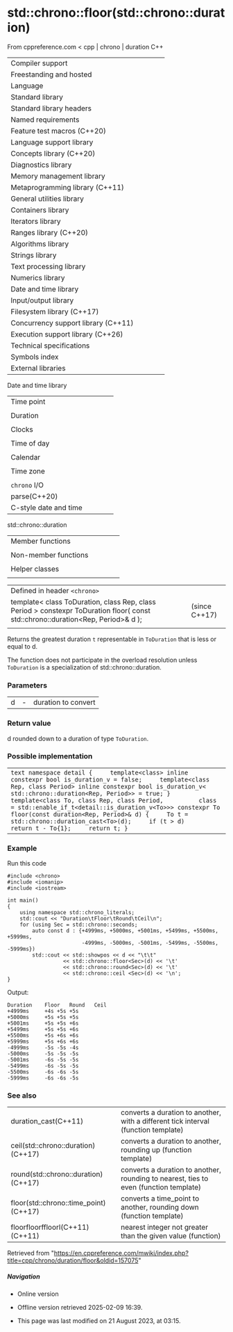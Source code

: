# std::chrono::floor(std::chrono::duration)

From cppreference.com
< cpp‎ | chrono‎ | duration
C++

|  |  |  |  |  |
| --- | --- | --- | --- | --- |
| Compiler support | | | | |
| Freestanding and hosted | | | | |
| Language | | | | |
| Standard library | | | | |
| Standard library headers | | | | |
| Named requirements | | | | |
| Feature test macros (C++20) | | | | |
| Language support library | | | | |
| Concepts library (C++20) | | | | |
| Diagnostics library | | | | |
| Memory management library | | | | |
| Metaprogramming library (C++11) | | | | |
| General utilities library | | | | |
| Containers library | | | | |
| Iterators library | | | | |
| Ranges library (C++20) | | | | |
| Algorithms library | | | | |
| Strings library | | | | |
| Text processing library | | | | |
| Numerics library | | | | |
| Date and time library | | | | |
| Input/output library | | | | |
| Filesystem library (C++17) | | | | |
| Concurrency support library (C++11) | | | | |
| Execution support library (C++26) | | | | |
| Technical specifications | | | | |
| Symbols index | | | | |
| External libraries | | | | |

Date and time library

|  |  |  |  |  |
| --- | --- | --- | --- | --- |
| Time point | | | | |
| |  |  |  |  |  | | --- | --- | --- | --- | --- | | time_point(C++11) | | | | | | |  |  |  |  |  | | --- | --- | --- | --- | --- | | clock_time_conversion(C++20) | | | | | | |  |  |  |  |  | | --- | --- | --- | --- | --- | | clock_cast(C++20) | | | | | |
| Duration | | | | |
| |  |  |  |  |  | | --- | --- | --- | --- | --- | | duration(C++11) | | | | | |
| Clocks | | | | |
| |  |  |  |  |  | | --- | --- | --- | --- | --- | | system_clock(C++11) | | | | | | steady_clock(C++11) | | | | | | is_clock(C++20) | | | | | | |  |  |  |  |  | | --- | --- | --- | --- | --- | | utc_clock(C++20) | | | | | | tai_clock(C++20) | | | | | | high_resolution_clock(C++11) | | | | | | |  |  |  |  |  | | --- | --- | --- | --- | --- | | gps_clock(C++20) | | | | | | file_clock(C++20) | | | | | | local_t(C++20) | | | | | |
| Time of day | | | | |
| |  |  |  |  |  | | --- | --- | --- | --- | --- | | is_amis_pm(C++20)(C++20) | | | | | | |  |  |  |  |  | | --- | --- | --- | --- | --- | | make12make24(C++20)(C++20) | | | | | | |  |  |  |  |  | | --- | --- | --- | --- | --- | | hh_mm_ss(C++20) | | | | | |  | | | | | |
| Calendar | | | | |
| |  |  |  |  |  | | --- | --- | --- | --- | --- | | day(C++20) | | | | | | month(C++20) | | | | | | year(C++20) | | | | | | weekday(C++20) | | | | | | operator/(C++20) | | | | | | year_month_day(C++20) | | | | | | |  |  |  |  |  | | --- | --- | --- | --- | --- | | year_month_day_last(C++20) | | | | | | year_month_weekday(C++20) | | | | | | year_month_weekday_last(C++20) | | | | | | weekday_indexed(C++20) | | | | | | weekday_last(C++20) | | | | | | month_day(C++20) | | | | | | |  |  |  |  |  | | --- | --- | --- | --- | --- | | month_day_last(C++20) | | | | | | month_weekday(C++20) | | | | | | month_weekday_last(C++20) | | | | | | year_month(C++20) | | | | | | last_speclast(C++20)(C++20) | | | | | |
| Time zone | | | | |
| |  |  |  |  |  | | --- | --- | --- | --- | --- | | tzdb(C++20) | | | | | | tzdb_list(C++20) | | | | | | get_tzdbget_tzdb_listreload_tzdbremote_version(C++20)(C++20)(C++20)(C++20) | | | | | | sys_info(C++20) | | | | | | |  |  |  |  |  | | --- | --- | --- | --- | --- | | local_info(C++20) | | | | | | nonexistent_local_time(C++20) | | | | | | ambiguous_local_time(C++20) | | | | | | locate_zone(C++20) | | | | | | current_zone(C++20) | | | | | | time_zone(C++20) | | | | | | choose(C++20) | | | | | | |  |  |  |  |  | | --- | --- | --- | --- | --- | | zoned_traits(C++20) | | | | | | zoned_time(C++20) | | | | | | time_zone_link(C++20) | | | | | | leap_second(C++20) | | | | | | leap_second_info(C++20) | | | | | | get_leap_second_info(C++20) | | | | | |  | | | | | |
| `chrono` I/O | | | | |
| parse(C++20) | | | | |
| C-style date and time | | | | |

std::chrono::duration

|  |  |  |  |  |
| --- | --- | --- | --- | --- |
| Member functions | | | | |
| |  |  |  |  |  | | --- | --- | --- | --- | --- | | duration::duration | | | | | | duration::operator= | | | | | | duration::count | | | | | | duration::zero | | | | | | duration::min | | | | | | duration::max | | | | | | duration::operator+duration::operator- | | | | | | |  |  |  |  |  | | --- | --- | --- | --- | --- | | duration::operator++duration::operator-- | | | | | | duration::operator+=duration::operator-=duration::operator\*=duration::operator/=duration::operator%= | | | | | |  | | | | | |
| Non-member functions | | | | |
| |  |  |  |  |  | | --- | --- | --- | --- | --- | | operator+operator-operator\*operator/operator% | | | | | | operator==operator!=operator<operator<=operator>operator>=operator<=>(until C++20)(C++20) | | | | | | operator<<(C++20) | | | | | | |  |  |  |  |  | | --- | --- | --- | --- | --- | | duration_cast | | | | | | ****floor****(C++17) | | | | | | ceil(C++17) | | | | | | round(C++17) | | | | | | abs(C++17) | | | | | | operator""h(C++14) | | | | | | operator""min(C++14) | | | | | | operator""s(C++14) | | | | | | operator""ms(C++14) | | | | | | operator""us(C++14) | | | | | | operator""ns(C++14) | | | | | | from_stream(C++20) | | | | | |  | | | | | |
| Helper classes | | | | |
| |  |  |  |  |  | | --- | --- | --- | --- | --- | | common_type | | | | | | treat_as_floating_point | | | | | | duration_values | | | | | | |  |  |  |  |  | | --- | --- | --- | --- | --- | | formatter<std::chrono::duration>(C++20) | | | | | | hash<std::chrono::duration>(C++26) | | | | | |  | | | | | |

|  |  |  |
| --- | --- | --- |
| Defined in header `<chrono>` |  |  |
| template< class ToDuration, class Rep, class Period >  constexpr ToDuration floor( const std::chrono::duration<Rep, Period>& d ); |  | (since C++17) |
|  |  |  |

Returns the greatest duration `t` representable in `ToDuration` that is less or equal to d.

The function does not participate in the overload resolution unless `ToDuration` is a specialization of std::chrono::duration.

### Parameters

|  |  |  |
| --- | --- | --- |
| d | - | duration to convert |

### Return value

d rounded down to a duration of type `ToDuration`.

### Possible implementation

|  |
| --- |
| ```text namespace detail {     template<class> inline constexpr bool is_duration_v = false;     template<class Rep, class Period> inline constexpr bool is_duration_v<         std::chrono::duration<Rep, Period>> = true; }   template<class To, class Rep, class Period,          class = std::enable_if_t<detail::is_duration_v<To>>> constexpr To floor(const duration<Rep, Period>& d) {     To t = std::chrono::duration_cast<To>(d);     if (t > d)         return t - To{1};     return t; } ``` |

### Example

Run this code

```
#include <chrono>
#include <iomanip>
#include <iostream>
 
int main()
{
    using namespace std::chrono_literals;
    std::cout << "Duration\tFloor\tRound\tCeil\n";
    for (using Sec = std::chrono::seconds;
        auto const d : {+4999ms, +5000ms, +5001ms, +5499ms, +5500ms, +5999ms,
                        -4999ms, -5000ms, -5001ms, -5499ms, -5500ms, -5999ms})
        std::cout << std::showpos << d << "\t\t"
                  << std::chrono::floor<Sec>(d) << '\t'
                  << std::chrono::round<Sec>(d) << '\t'
                  << std::chrono::ceil <Sec>(d) << '\n';
}

```

Output:

```
Duration	Floor	Round	Ceil
+4999ms		+4s	+5s	+5s
+5000ms		+5s	+5s	+5s
+5001ms		+5s	+5s	+6s
+5499ms		+5s	+5s	+6s
+5500ms		+5s	+6s	+6s
+5999ms		+5s	+6s	+6s
-4999ms		-5s	-5s	-4s
-5000ms		-5s	-5s	-5s
-5001ms		-6s	-5s	-5s
-5499ms		-6s	-5s	-5s
-5500ms		-6s	-6s	-5s
-5999ms		-6s	-6s	-5s

```

### See also

|  |  |
| --- | --- |
| duration_cast(C++11) | converts a duration to another, with a different tick interval   (function template) |
| ceil(std::chrono::duration)(C++17) | converts a duration to another, rounding up   (function template) |
| round(std::chrono::duration)(C++17) | converts a duration to another, rounding to nearest, ties to even   (function template) |
| floor(std::chrono::time_point)(C++17) | converts a time_point to another, rounding down   (function template) |
| floorfloorffloorl(C++11)(C++11) | nearest integer not greater than the given value   (function) |

Retrieved from "<https://en.cppreference.com/mwiki/index.php?title=cpp/chrono/duration/floor&oldid=157075>"

##### Navigation

- Online version
- Offline version retrieved 2025-02-09 16:39.

- This page was last modified on 21 August 2023, at 03:15.